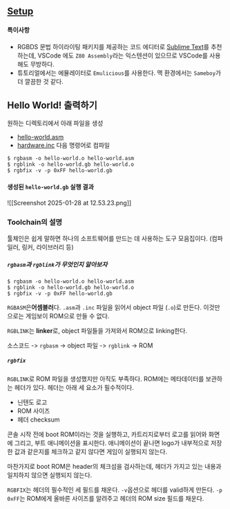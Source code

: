 ## [Setup](https://gbdev.io/gb-asm-tutorial/part1/setup.html)
#### 특이사항
+ RGBDS 문법 하이라이팅 패키지를 제공하는 코드 에디터로 [Sublime Text](https://www.sublimetext.com/)를 추천하는데, VSCode 에도 `Z80 Assembly`라는 익스텐션이 있으므로 VSCode를 사용해도 무방하다.
+ 튜토리얼에서는 에뮬레이터로 `Emulicious`를 사용한다. 맥 환경에서는 `Sameboy`가 더 깔끔한 것 같다. 

## Hello World! 출력하기

원하는 디렉토리에서 아래 파일을 생성
+ [hello-world.asm](https://gbdev.io/gb-asm-tutorial/assets/hello-world.asm)
+ [hardware.inc](https://raw.githubusercontent.com/gbdev/hardware.inc/v4.0/hardware.inc)
다음 명령어로 컴파일

```shell
$ rgbasm -o hello-world.o hello-world.asm
$ rgblink -o hello-world.gb hello-world.o
$ rgbfix -v -p 0xFF hello-world.gb
```

#### 생성된 `hello-world.gb` 실행 결과

![[Screenshot 2025-01-28 at 12.53.23.png]]
### Toolchain의 설명
툴체인은 쉽게 말하면 하나의 소프트웨어를 만드는 데 사용하는 도구 모음집이다. (컴파일러, 링커, 라이브러리 등)

#####  `rgbasm`과 `rgblink`가 무엇인지 알아보자

```shell
$ rgbasm -o hello-world.o hello-world.asm
$ rgblink -o hello-world.gb hello-world.o
$ rgbfix -v -p 0xFF hello-world.gb
```

`RGBASM`은**어셈블러**다. `.asm`과 `.inc` 파일을 읽어서 object 파일 (`.o`)로 만든다. 이것만으로는 게임보이 ROM으로 만들 수 없다.

`RGBLINK`는  **linker**로, object 파일들을 가져와서 ROM으로 linking한다.

소스코드 -> `rgbasm` -> object 파일 -> `rgblink` -> ROM

##### `rgbfix`
`RGBLINK`로 ROM 파일을 생성했지만 아직도 부족하다. ROM에는 메타데이터를 보관하는 헤더가 있다.
헤더는 아래 세 요소가 필수적이다.
+ 닌텐도 로고
+ ROM 사이즈
+ 헤더 checksum

콘솔 시작 전에 boot ROM이라는 것을 실행하고, 카트리지로부터 로고를 읽어와 화면에 그리고, 부트 애니메이션을 표시한다. 애니메이션이 끝나면 logo가 내부적으로 저장한 값과 같은지를 체크하고 같지 않다면 게임이 실행되지 않는다.

마찬가지로 boot ROM은 header의 체크섬을 검사하는데, 헤더가 가지고 있는 내용과 일치하지 않으면 실행되지 않는다.

`RGBFIX`는 헤더의 필수적인 세 필드를 채운다. `-v`옵션으로 헤더를 valid하게 만든다. `-p 0xFF`는 ROM에게 올바른 사이즈를 알려주고 헤더의 ROM size 필드를 채운다.


